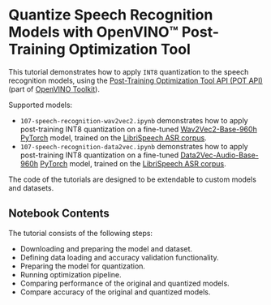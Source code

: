 # Quantize Speech Recognition Models with OpenVINO™ Post-Training Optimization Tool 

This tutorial demonstrates how to apply `INT8` quantization to the speech recognition models,
using the [Post-Training Optimization Tool API (POT API)](https://docs.openvino.ai/latest/pot_compression_api_README.html)
(part of [OpenVINO Toolkit](https://docs.openvino.ai/)).

Supported models:
* `107-speech-recognition-wav2vec2.ipynb` demonstrates how to apply post-training INT8 quantization on a fine-tuned [Wav2Vec2-Base-960h](https://huggingface.co/facebook/wav2vec2-base-960h) [PyTorch](https://pytorch.org/) model, trained on the [LibriSpeech ASR corpus](https://www.openslr.org/12).
* `107-speech-recognition-data2vec.ipynb` demonstrates how to apply post-training INT8 quantization on a fine-tuned [Data2Vec-Audio-Base-960h](https://huggingface.co/facebook/data2vec-audio-base-960h) [PyTorch](https://pytorch.org/) model, trained on the [LibriSpeech ASR corpus](https://www.openslr.org/12).

The code of the tutorials are designed to be extendable to custom models and datasets.

## Notebook Contents

The tutorial consists of the following steps:

* Downloading and preparing the model and dataset.
* Defining data loading and accuracy validation functionality.
* Preparing the model for quantization.
* Running optimization pipeline.
* Comparing performance of the original and quantized models.
* Compare accuracy of the original and quantized models.


